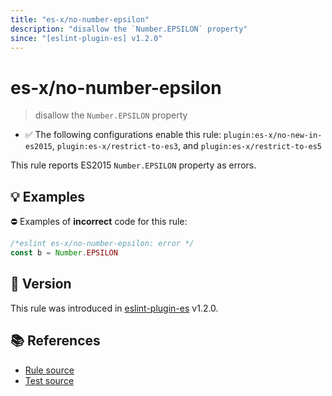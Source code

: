 ```yaml
---
title: "es-x/no-number-epsilon"
description: "disallow the `Number.EPSILON` property"
since: "[eslint-plugin-es] v1.2.0"
---
```


# es-x/no-number-epsilon
> disallow the `Number.EPSILON` property

- ✅ The following configurations enable this rule: `plugin:es-x/no-new-in-es2015`, `plugin:es-x/restrict-to-es3`, and `plugin:es-x/restrict-to-es5`

This rule reports ES2015 `Number.EPSILON` property as errors.

## 💡 Examples

⛔ Examples of **incorrect** code for this rule:

<eslint-playground type="bad">

```js
/*eslint es-x/no-number-epsilon: error */
const b = Number.EPSILON
```

</eslint-playground>

## 🚀 Version

This rule was introduced in [eslint-plugin-es] v1.2.0.

[eslint-plugin-es]: https://github.com/mysticatea/eslint-plugin-es

## 📚 References

- [Rule source](https://github.com/eslint-community/eslint-plugin-es-x/blob/master/lib/rules/no-number-epsilon.js)
- [Test source](https://github.com/eslint-community/eslint-plugin-es-x/blob/master/tests/lib/rules/no-number-epsilon.js)
